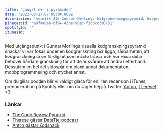 ```yaml
---
title: 'Längst ner i pyramiden'
date: '2022-03-25T07:00:00.000Z'
description: 'Avsnitt 50: Gunnar Morlings kodgranskningspyramid, kodgranskning som färdighet, dokumentation, sårbarhet, mobbprogrammering och mycket annat.'
pinecastId: 'a9fba6a6-bf6e-43be-96ad-f3c6cc3e0751'
spotifyId: ''
itunesId: ''
---
```


Med utgångspunkt i Gunnar Morlings visuella kodgranskningspyramid snackar vi var fokus under en kodgranskning bör ligga, sårbarheten, att kodgranskning är en färdighet som måste tränas och hur vissa delar behöver hårdare granskning för att de är svårare att ändra i efterhand. Dessutom en hel del sidospår om bland annat dokumentation, mobbprogrammering och mycket annat.

Om du gillar podden blir vi väldigt glada för en liten recension i iTunes, prenumeration på Spotify eller om du säger hej på Twitter ([Anton](https://twitter.com/Awnton), [Therése](https://twitter.com/tkomstadius)) &lt;3

### Länkar

- [The Code Review Pyramid](https://www.morling.dev/blog/the-code-review-pyramid/)
- [Therése gästar DataTjej podcast](https://shows.acast.com/datatjej-podcast/episodes/konsultlivet)
- [Anton gästar Kodsnack](https://kodsnack.se/465/)